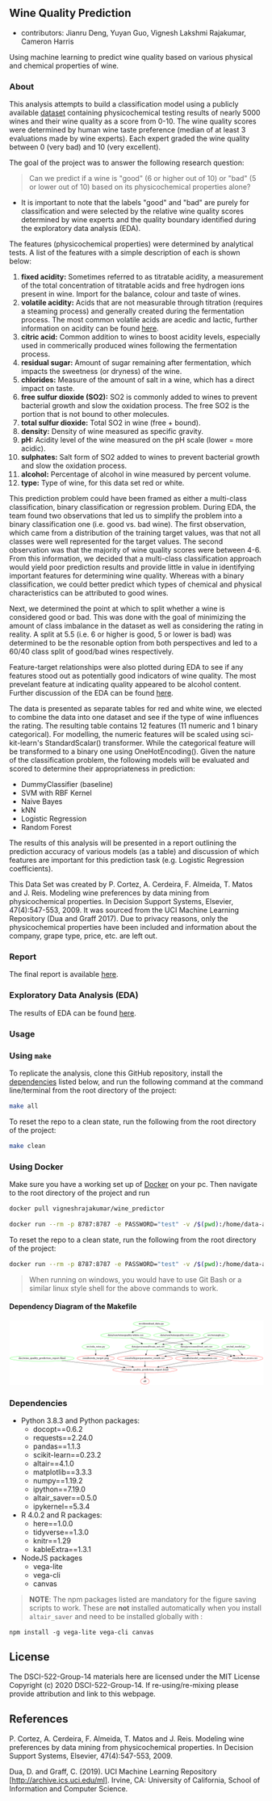 ## Wine Quality Prediction
* contributors: Jianru Deng, Yuyan Guo, Vignesh Lakshmi Rajakumar, Cameron Harris 

Using machine learning to predict wine quality based on various physical and chemical properties of wine. 

### About

This analysis attempts to build a classification model using a publicly available [dataset](https://archive.ics.uci.edu/ml/datasets/Wine+Quality) containing physicochemical testing results of nearly 5000 wines and their wine quality as a score from 0-10. The wine quality scores were determined by human wine taste preference (median of at least 3 evaluations made by wine experts). Each expert graded the wine quality between 0 (very bad) and 10 (very excellent). 

The goal of the project was to answer the following research question:

> Can we predict if a wine is "good" (6 or higher out of 10) or "bad" (5 or lower out of 10) based on its physicochemical properties alone?

* It is important to note that the labels "good" and "bad" are purely for classification and were selected by the relative wine quality scores determined by wine experts and the quality boundary identified during the exploratory data analysis (EDA). 

The features (physicochemical properties) were determined by analytical tests. A list of the features with a simple description of each is shown below:

1. **fixed acidity:** Sometimes referred to as titratable acidity, a measurement of the total concentration of titratable acids and free hydrogen ions present in wine. Import for the balance, colour and taste of wines.  
2. **volatile acidity:** Acids that are not measurable through titration (requires a steaming process) and generally created during the fermentation process. The most common volatile acids are acedic and lactic, further information on acidity can be found [here](http://winemakersacademy.com/understanding-wine-acidity/). 
3. **citric acid:** Common addition to wines to boost acidity levels, especially used in commerically produced wines following the fermentation process. 
4. **residual sugar:** Amount of sugar remaining after fermentation, which impacts the sweetness (or dryness) of the wine. 
5. **chlorides:** Measure of the amount of salt in a wine, which has a direct impact on taste.
6. **free sulfur dioxide (SO2):** SO2 is commonly added to wines to prevent bacterial growth and slow the oxidation process. The free SO2 is the portion that is not bound to other molecules.  
7. **total sulfur dioxide:** Total SO2 in wine (free + bound).
8. **density:** Density of wine measured as specific gravity. 
9. **pH:** Acidity level of the wine measured on the pH scale (lower = more acidic).
10. **sulphates:** Salt form of SO2 added to wines to prevent bacterial growth and slow the oxidation process. 
11. **alcohol:** Percentage of alcohol in wine measured by percent volume. 
12. **type:** Type of wine, for this data set red or white.

This prediction problem could have been framed as either a multi-class classification, binary classification or regression problem. During EDA, the team found two observations that led us to simplify the problem into a binary classification one (i.e. good vs. bad wine). The first observation, which came from a distribution of the training target values, was that not all classes were well represented for the target values. The second observation was that the majority of wine quality scores were between 4-6. From this information, we decided that a multi-class classification approach would yield poor prediction results and provide little in value in identifying important features for determining wine quality. Whereas with a binary classification, we could better predict which types of chemical and physical characteristics can be attributed to good wines.

Next, we determined the point at which to split whether a wine is considered good or bad. This was done with the goal of minimizing the amount of class imbalance in the dataset as well as considering the rating in reality. A split at 5.5 (i.e. 6 or higher is good, 5 or lower is bad) was determined to be the resonable option from both perspectives and led to a 60/40 class split of good/bad wines respectively. 

Feature-target relationships were also plotted during EDA to see if any features stood out as potentially good indicators of wine quality. The most prevelant feature at indicating quality appeared to be alcohol content. Further discussion of the EDA can be found [here](https://github.com/UBC-MDS/dsci-522-group14/blob/main/src/wine_quality_eda.ipynb).

The data is presented as separate tables for red and white wine, we elected to combine the data into one dataset and see if the type of wine influences the rating. The resulting table contains 12 features (11 numeric and 1 binary categorical). For modelling, the numeric features will be scaled using sci-kit-learn's StandardScalar() transformer. While the categorical feature will be transformed to a binary one using OneHotEncoding(). Given the nature of the classification problem, the following models will be evaluated and scored to determine their appropriateness in prediction:
- DummyClassifier (baseline)
- SVM with RBF Kernel
- Naive Bayes
- kNN
- Logistic Regression
- Random Forest

The results of this analysis will be presented in a report outlining the prediction accuracy of various models (as a table) and discussion of which features are important for this prediction task (e.g. Logistic Regression coefficients).

This Data Set was created by P. Cortez, A. Cerdeira, F. Almeida, T. Matos and J. Reis.
Modeling wine preferences by data mining from physicochemical properties. In Decision Support Systems, Elsevier, 47(4):547-553, 2009. It was sourced from the UCI Machine Learning Repository (Dua and Graff 2017). Due to privacy reasons, only the physicochemical properties have been included and information about the company, grape type, price, etc. are left out.

### Report

The final report is available [here](https://ubc-mds.github.io/dsci-522-group14/doc/wine_quality_prediction_report.html).

### Exploratory Data Analysis (EDA)

The results of EDA can be found [here](https://github.com/UBC-MDS/dsci-522-group14/blob/main/src/wine_quality_eda.ipynb).

### Usage

### Using `make`
To replicate the analysis, clone this GitHub repository, install the
[dependencies](#dependencies) listed below, and run the following
command at the command line/terminal from the root directory of the project:

```bash
make all
```

To reset the repo to a clean state, run the following from the root directory of the project:

```bash
make clean
```

### Using Docker

Make sure you have a working set up of [Docker](https://www.docker.com/get-started) on your pc. Then navigate to the root directory of the project and run

```bash
docker pull vigneshrajakumar/wine_predictor
```

```bash
docker run --rm -p 8787:8787 -e PASSWORD="test" -v /$(pwd):/home/data-analysis -it vigneshrajakumar/wine_predictor make -C "home/data-analysis/" all
```

To reset the repo to a clean state, run the following from the root directory of the project:

```bash
docker run --rm -p 8787:8787 -e PASSWORD="test" -v /$(pwd):/home/data-analysis -it vigneshrajakumar/wine_predictor make -C "home/data-analysis/" clean
```

> When running on windows, you would have to use Git Bash or a similar linux style shell for the above commands to work.

#### Dependency Diagram of the Makefile
![](Makefile.png)

### Dependencies

- Python 3.8.3 and Python packages:
    - docopt==0.6.2
    - requests==2.24.0
    - pandas==1.1.3
    - scikit-learn==0.23.2
    - altair==4.1.0
    - matplotlib==3.3.3
    - numpy==1.19.2
    - ipython==7.19.0
    - altair_saver==0.5.0
    - ipykernel==5.3.4
- R 4.0.2 and R packages:
    - here==1.0.0
    - tidyverse==1.3.0
    - knitr==1.29
    - kableExtra==1.3.1
- NodeJS packages
    - vega-lite
    - vega-cli
    - canvas

> **NOTE**: The npm packages listed are mandatory for the figure saving scripts to work. 
> These are **not** installed automatically when you install `altair_saver` and need to be installed globally with :

``` shell
npm install -g vega-lite vega-cli canvas
```

## License

The DSCI-522-Group-14 materials here are licensed under the MIT License Copyright (c) 2020 DSCI-522-Group-14. If re-using/re-mixing please provide attribution and link to this webpage.


## References

P. Cortez, A. Cerdeira, F. Almeida, T. Matos and J. Reis.
Modeling wine preferences by data mining from physicochemical properties. In Decision Support Systems, Elsevier, 47(4):547-553, 2009.

Dua, D. and Graff, C. (2019). UCI Machine Learning Repository [http://archive.ics.uci.edu/ml]. Irvine, CA: University of California, School of Information and Computer Science.


